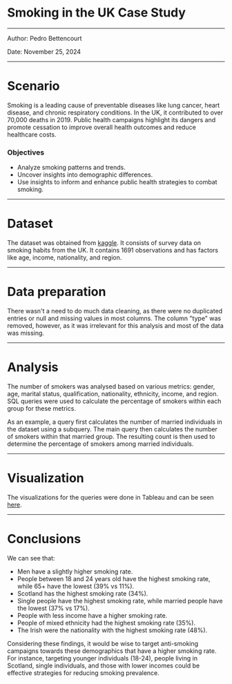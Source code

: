 # Smoking in the UK Case Study

---

 Author: Pedro Bettencourt
 
 Date: November 25, 2024
 
---


# Scenario

Smoking is a leading cause of preventable diseases like lung cancer, heart disease, and chronic respiratory conditions. 
In the UK, it contributed to over 70,000 deaths in 2019. 
Public health campaigns highlight its dangers and promote cessation to improve overall health outcomes and reduce healthcare costs.


### Objectives

* Analyze smoking patterns and trends.
* Uncover insights into demographic differences.
* Use insights to inform and enhance public health strategies to combat smoking.

---

# Dataset

The dataset was obtained from [kaggle](https://www.kaggle.com/datasets/utkarshx27/smoking-dataset-from-uk/data).
It consists of survey data on smoking habits from the UK. It contains 1691 observations and has factors like age, income, nationality, and region.

---

# Data preparation

There wasn't a need to do much data cleaning, as there were no duplicated entries or null and missing values in most columns.
The column "type" was removed, however, as it was irrelevant for this analysis and most of the data was missing.

---

# Analysis

The number of smokers was analysed based on various metrics: gender, age, marital status, qualification, nationality, ethnicity, income, and region.
SQL queries were used to calculate the percentage of smokers within each group for these metrics.


As an example, a query first calculates the number of married individuals in the dataset using a subquery. 
The main query then calculates the number of smokers within that married group. 
The resulting count is then used to determine the percentage of smokers among married individuals.

---

# Visualization

The visualizations for the queries were done in Tableau and can be seen [here](https://public.tableau.com/views/SmokingUK_17325609277020/Dashboard1?:language=en-US&:sid=&:redirect=auth&:display_count=n&:origin=viz_share_link).


---

# Conclusions

We can see that:
 * Men have a slightly higher smoking rate.
 * People between 18 and 24 years old have the highest smoking rate, while 65+ have the lowest (39% vs 11%).
 * Scotland has the highest smoking rate (34%).
 * Single people have the highest smoking rate, while married people have the lowest (37% vs 17%).
 * People with less income have a higher smoking rate.
 * People of mixed ethnicity had the highest smoking rate (35%).
 * The Irish were the nationality with the highest smoking rate (48%).

Considering these findings, it would be wise to target anti-smoking campaigns towards these demographics that have a higher smoking rate.
For instance, targeting younger individuals (18-24), people living in Scotland, single individuals, and those with lower incomes could be effective strategies for reducing smoking prevalence.







